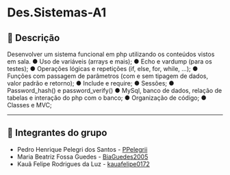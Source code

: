 # Des.Sistemas-A1

## 🧾 Descrição

Desenvolver um sistema funcional em php utilizando os conteúdos vistos em sala.
● Uso de variáveis (arrays e mais);
● Echo e vardump (para os testes);
● Operações lógicas e repetições (if, else, for, while, …);
● Funções com passagem de parâmetros (com e sem tipagem de dados, valor padrão e retorno);
● Include e require;
● Sessões;
● Password_hash() e password_verify()
● MySql, banco de dados, relação de tabelas e interação do php com o banco;
● Organização de código;
● Classes e MVC;

---

## 👥 Integrantes do grupo

- Pedro Henrique Pelegri dos Santos - [PPelegrii](https://github.com/PPelegrii)
- Maria Beatriz Fossa Guedes - [BiaGuedes2005](https://github.com/BiaGuedes2005)
- Kauã Felipe Rodrigues da Luz - [kauafelipe0172](https://github.com/kauafelipe0172)
